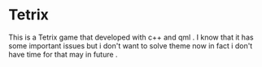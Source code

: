 # Tetrix
This is a Tetrix game that developed with c++ and qml . I know that it has some important issues but i don't want to solve theme now in fact i don't have time for that may in future .
